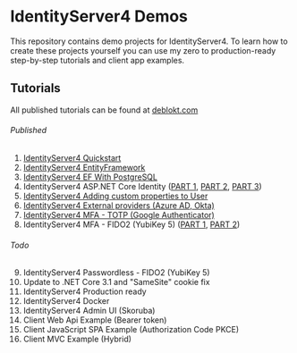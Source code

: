 # IdentityServer4 Demos
This repository contains demo projects for IdentityServer4. To learn how to create these projects yourself you can use my zero to production-ready step-by-step tutorials and client app examples.

## Tutorials
All published tutorials can be found at [deblokt.com](https://deblokt.com)

###### Published
1. [IdentityServer4 Quickstart](https://deblokt.com/2019/09/01/01-identityserver4-quickstart)
2. [IdentityServer4 EntityFramework](https://deblokt.com/2019/09/20/02-identityserver4-entityframework)
3. [IdentityServer4 EF With PostgreSQL](https://deblokt.com/2019/09/23/03-identityserver4-ef-with-postgresql)
4. IdentityServer4 ASP.NET Core Identity ([PART 1](https://deblokt.com/2019/09/23/04-part-1-identityserver4-asp-net-core-identity), [PART 2](https://deblokt.com/2019/09/24/04-part-2-identityserver4-asp-net-core-identity), [PART 3](https://deblokt.com/2019/09/26/04-part-3-identityserver4-asp-net-core-identity))
5. [IdentityServer4 Adding custom properties to User](https://deblokt.com/2019/09/27/05-identityserver4-adding-custom-properties-to-user)
6. [IdentityServer4 External providers (Azure AD, Okta)](https://deblokt.com/2019/09/30/06-identityserver4-external-providers)
7. [IdentityServer4 MFA - TOTP (Google Authenticator)](https://deblokt.com/2019/10/09/07-identityserver4-mfa-totp)
8. IdentityServer4 MFA - FIDO2 (YubiKey 5) ([PART 1](https://deblokt.com/2019/10/21/08-identityserver4-mfa-fido2-yubikey-5), [PART 2](https://deblokt.com/2019/12/11/08-part-2-identityserver4-mfa-fido2-yubikey-5))

###### Todo
9. IdentityServer4 Passwordless - FIDO2 (YubiKey 5)
10. Update to .NET Core 3.1 and "SameSite" cookie fix
11. IdentityServer4 Production ready
12. IdentityServer4 Docker
13. IdentityServer4 Admin UI (Skoruba)
14. Client Web Api Example (Bearer token)
15. Client JavaScript SPA Example (Authorization Code PKCE)
16. Client MVC Example (Hybrid)

